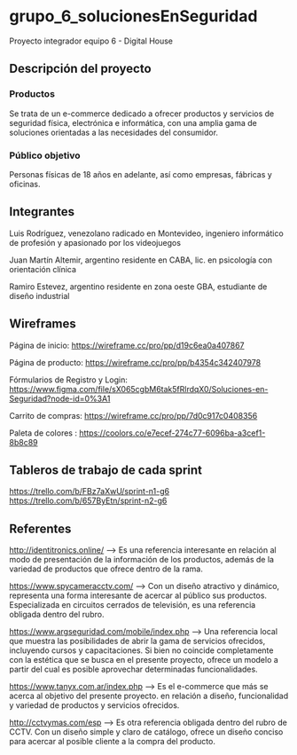 # grupo_6_solucionesEnSeguridad
Proyecto integrador equipo 6 - Digital House

## Descripción del proyecto
### Productos
Se trata de un e-commerce dedicado a ofrecer productos y servicios de seguridad física, electrónica e informática, con una amplia gama de soluciones orientadas a las necesidades del consumidor.

### Público objetivo
Personas físicas de 18 años en adelante, así como empresas, fábricas y oficinas.

## Integrantes
Luis Rodríguez, venezolano radicado en Montevideo, ingeniero informático de profesión y apasionado por los videojuegos

Juan Martín Altemir, argentino residente en CABA, lic. en psicología con orientación clínica

Ramiro Estevez, argentino residente en zona oeste GBA, estudiante de diseño industrial

## Wireframes
Página de inicio: https://wireframe.cc/pro/pp/d19c6ea0a407867

Página de producto: https://wireframe.cc/pro/pp/b4354c342407978

Fórmularios de Registro y Login: https://www.figma.com/file/sX065cgbM6tak5fRlrdqX0/Soluciones-en-Seguridad?node-id=0%3A1

Carrito de compras: https://wireframe.cc/pro/pp/7d0c917c0408356

Paleta de colores : https://coolors.co/e7ecef-274c77-6096ba-a3cef1-8b8c89

## Tableros de trabajo de cada sprint
https://trello.com/b/FBz7aXwU/sprint-n1-g6
https://trello.com/b/657ByEtn/sprint-n2-g6

## Referentes
http://identitronics.online/ --> Es una referencia interesante en relación al modo de presentación de la información de los productos, además de la variedad de productos que ofrece dentro de la rama.

https://www.spycameracctv.com/ --> Con un diseño atractivo y dinámico, representa una forma interesante de acercar al público sus productos. Especializada en circuitos cerrados de televisión, es una referencia obligada dentro del rubro.

https://www.argseguridad.com/mobile/index.php --> Una referencia local que muestra las posibilidades de abrir la gama de servicios ofrecidos, incluyendo cursos y capacitaciones. Si bien no coincide completamente con la estética que se busca en el presente proyecto, ofrece un modelo a partir del cual es posible aprovechar determinadas funcionalidades.

https://www.tanyx.com.ar/index.php --> Es el e-commerce que más se acerca al objetivo del presente proyecto. en relación a diseño, funcionalidad y variedad de productos y servicios ofrecidos.

http://cctvymas.com/esp --> Es otra referencia obligada dentro del rubro de CCTV. Con un diseño simple y claro de catálogo, ofrece un diseño conciso para acercar al posible cliente a la compra del producto.
